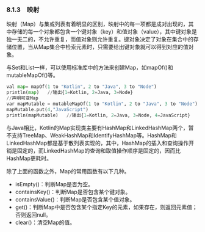 ### 8.1.3　映射

映射（Map）与集或列表有着明显的区别，映射中的每一项都是成对出现的，其中存储的每一个对象都包含一个键对象（key）和值对象（value），其中键对象是独一无二的，不允许重复，而值对象则允许重复。键对象决定了对象在集合中的存储位置，当从Map集合中检索元素时，只需要给出键对象就可以得到对应的值对象。

与Set和List一样，可以使用标准库中的方法来创建Map，如mapOf()和mutableMapOf()等。

```python
val map= mapOf(1 to "Kotlin", 2 to "Java", 3 to "Node")
println(map)   //输出{1=Kotlin, 2=Java, 3=Node}
//声明可变Map
var mapMutable = mutableMapOf(1 to "Kotlin", 2 to "Java", 3 to "Node")
mapMutable.put(4,"JavaScript")   
println(mapMutable)   //输出{1=Kotlin, 2=Java, 3=Node, 4=JavaScript}
```

与Java相比，Kotlin的Map实现类主要有HashMap和LinkedHashMap两个，暂不支持TreeMap、WeakHashMap和IdentifyHashMap等。HashMap和LinkedHashMap都是基于散列表实现的，其中，HashMap的插入和查询操作开销是固定的，而LinkedHashMap的查询和取值操作顺序是固定的，因而比HashMap更耗时。

除了上面的函数之外，Map的常用函数有以下几种。

+ isEmpty()：判断Map是否为空。
+ containsKey()：判断Map是否包含某个键对象。
+ containsValue()：判断Map是否包含某个值对象。
+ get()：判断Map中是否包含某个指定Key的元素，如果存在，则返回元素值；否则返回null。
+ clear()：清空Map的值。

